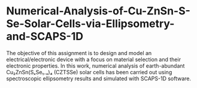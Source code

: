 # Numerical-Analysis-of-Cu-ZnSn-S-Se-Solar-Cells-via-Ellipsometry-and-SCAPS-1D
The objective of this assignment is to design and model an electrical/electronic device with a focus on material selection and their electronic properties. In this work, numerical analysis of earth-abundant Cu₂ZnSn(SₓSe₁₋ₓ)₄ (CZTSSe) solar cells has been carried out using spectroscopic ellipsometry results and simulated with SCAPS-1D software.
